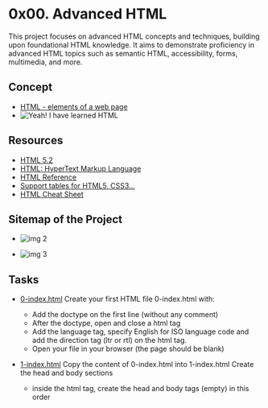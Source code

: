 # 0x00. Advanced HTML
This project focuses on advanced HTML concepts and techniques, building upon foundational HTML knowledge. It aims to demonstrate proficiency in advanced HTML topics such as semantic HTML, accessibility, forms, multimedia, and more.

## Concept
- [HTML - elements of a web page](https://intranet.alxswe.com/concepts/543)
- <img src='https://github.com/JO-YE/alx-frontend/assets/111038087/9edece3d-e292-4a16-95c8-d7ae57bb7cd8' alt="Yeah! I have learned HTML">

## Resources
- [HTML 5.2](https://html.spec.whatwg.org/multipage/)
- [HTML: HyperText Markup Language](https://developer.mozilla.org/en-US/docs/Web/HTML)
- [HTML Reference](https://htmlreference.io/)
- [Support tables for HTML5, CSS3...](https://caniuse.com/)
- [HTML Cheat Sheet](https://websitesetup.org/html5-cheat-sheet/)

## Sitemap of the Project
- ![img 2](https://github.com/JO-YE/alx-frontend/assets/111038087/2fc700c3-b829-48b9-8791-a8f64dafd731)

- ![img 3](https://github.com/JO-YE/alx-frontend/assets/111038087/cb1a353d-9b60-4b3e-aad0-648f607dc618)

## Tasks
- [0-index.html](./0-index.html)
Create your first HTML file 0-index.html with:
	- Add the doctype on the first line (without any comment)
	- After the doctype, open and close a html tag
	- Add the language tag, specify English for ISO language code and add the direction tag (ltr or rtl) on the html tag.
	- Open your file in your browser (the page should be blank)

- [1-index.html](./1-index.html)
Copy the content of 0-index.html into 1-index.html
Create the head and body sections
	- inside the html tag, create the head and body tags (empty) in this order




